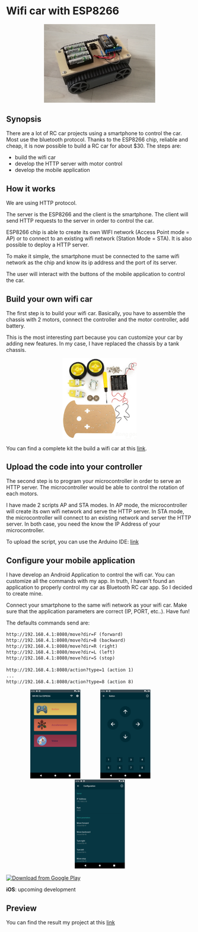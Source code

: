 # Wifi car with ESP8266

<p align="center">
<img src="img/wifi_car.png" width="300" >
</p>


## Synopsis

There are a lot of RC car projects using a smartphone to control the car. Most use the bluetooth protocol. Thanks to the ESP8266 chip, reliable and cheap, it is now possible to build a RC car for about $30.
The steps are:
* build the wifi car
* develop the HTTP server with motor control
* develop the mobile application

## How it works

We are using HTTP protocol.

The server is the ESP8266 and the client is the smartphone. The client will send HTTP requests to the server in order to control the car.

ESP8266 chip is able to create its own WIFI network (Access Point mode = AP) or to connect to an existing wifi network (Station Mode = STA). It is also possible to deploy a HTTP server.

To make it simple, the smartphone must be connected to the same wifi network as the chip and know its ip address and the port of its server.

The user will interact with the buttons of the mobile application to control the car.


## Build your own wifi car

The first step is to build your wifi car. Basically, you have to assemble the chassis with 2 motors, connect the controller and the motor controller, add battery.

This is the most interesting part because you can customize your car by adding new features. In my case, I have replaced the chassis by a tank chassis.

<p align="center">
<img src="img/car_kit.png" width="200"  >
</p>

You can find a complete kit the build a wifi car at this [link](https://www.banggood.com/Geekcrei-2WD-L293D-WIFI-Smart-Robot-Car-With-NodeMCU-Shield-Kit-For-ESP-12E-Based-On-ESP8266-p-995166.html).

## Upload the code into your controller

The second step is to program your microcontroller in order to serve an HTTP server. The microcontroller would be able to control the rotation of each motors.

I have made 2 scripts AP and STA modes. In AP mode, the microcontroller will create its own wifi network and serve the HTTP server. In STA mode, the microcontroller will connect to an existing network and server the HTTP server. In both case, you need the know the IP Address of your microcontroller.

To upload the script, you can use the Arduino IDE: [link](https://randomnerdtutorials.com/how-to-install-esp8266-board-arduino-ide/)

## Configure your mobile application

I have develop an Android Application to control the wifi car. You can customize all the commands with my app. In truth, I haven't found an application to properly control my car as Bluetooth RC car app. So I decided to create mine.

Connect your smartphone to the same wifi network as your wifi car. Make sure that the application parameters are correct (IP, PORT, etc..). Have fun!

The defaults commands send are:

```
http://192.168.4.1:8080/move?dir=F (forward)
http://192.168.4.1:8080/move?dir=B (backward)
http://192.168.4.1:8080/move?dir=R (right)
http://192.168.4.1:8080/move?dir=L (left)
http://192.168.4.1:8080/move?dir=S (stop)

http://192.168.4.1:8080/action?type=1 (action 1)
...
http://192.168.4.1:8080/action?type=8 (action 8)
```


<p align="center">
  <img width="135px" height="240px" src="img/android_1.png">
  <img width="135px" height="240px" src="img/android_2.png" style="margin:0px 50px">
  <img width="135px" height="240px" src="img/android_3.png">
</p>


[<img src="https://play.google.com/intl/en_us/badges/images/generic/en_badge_web_generic.png"
      alt="Download from Google Play"
      height="80">](https://play.google.com/store/apps/details?id=com.lacour.vincent.wificaresp8266)


__iOS__: upcoming development

## Preview

You can find the result my project at this [link](https://www.youtube.com/watch?v=E-RyAsFMnTI)




